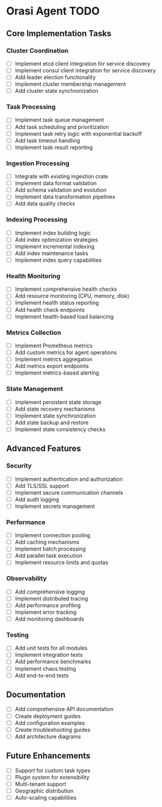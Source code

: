 # Orasi Agent TODO

## Core Implementation Tasks

### Cluster Coordination
- [ ] Implement etcd client integration for service discovery
- [ ] Implement consul client integration for service discovery
- [ ] Add leader election functionality
- [ ] Implement cluster membership management
- [ ] Add cluster state synchronization

### Task Processing
- [ ] Implement task queue management
- [ ] Add task scheduling and prioritization
- [ ] Implement task retry logic with exponential backoff
- [ ] Add task timeout handling
- [ ] Implement task result reporting

### Ingestion Processing
- [ ] Integrate with existing ingestion crate
- [ ] Implement data format validation
- [ ] Add schema validation and evolution
- [ ] Implement data transformation pipelines
- [ ] Add data quality checks

### Indexing Processing
- [ ] Implement index building logic
- [ ] Add index optimization strategies
- [ ] Implement incremental indexing
- [ ] Add index maintenance tasks
- [ ] Implement index query capabilities

### Health Monitoring
- [ ] Implement comprehensive health checks
- [ ] Add resource monitoring (CPU, memory, disk)
- [ ] Implement health status reporting
- [ ] Add health check endpoints
- [ ] Implement health-based load balancing

### Metrics Collection
- [ ] Implement Prometheus metrics
- [ ] Add custom metrics for agent operations
- [ ] Implement metrics aggregation
- [ ] Add metrics export endpoints
- [ ] Implement metrics-based alerting

### State Management
- [ ] Implement persistent state storage
- [ ] Add state recovery mechanisms
- [ ] Implement state synchronization
- [ ] Add state backup and restore
- [ ] Implement state consistency checks

## Advanced Features

### Security
- [ ] Implement authentication and authorization
- [ ] Add TLS/SSL support
- [ ] Implement secure communication channels
- [ ] Add audit logging
- [ ] Implement secrets management

### Performance
- [ ] Implement connection pooling
- [ ] Add caching mechanisms
- [ ] Implement batch processing
- [ ] Add parallel task execution
- [ ] Implement resource limits and quotas

### Observability
- [ ] Add comprehensive logging
- [ ] Implement distributed tracing
- [ ] Add performance profiling
- [ ] Implement error tracking
- [ ] Add monitoring dashboards

### Testing
- [ ] Add unit tests for all modules
- [ ] Implement integration tests
- [ ] Add performance benchmarks
- [ ] Implement chaos testing
- [ ] Add end-to-end tests

## Documentation

- [ ] Add comprehensive API documentation
- [ ] Create deployment guides
- [ ] Add configuration examples
- [ ] Create troubleshooting guides
- [ ] Add architecture diagrams

## Future Enhancements

- [ ] Support for custom task types
- [ ] Plugin system for extensibility
- [ ] Multi-tenant support
- [ ] Geographic distribution
- [ ] Auto-scaling capabilities
